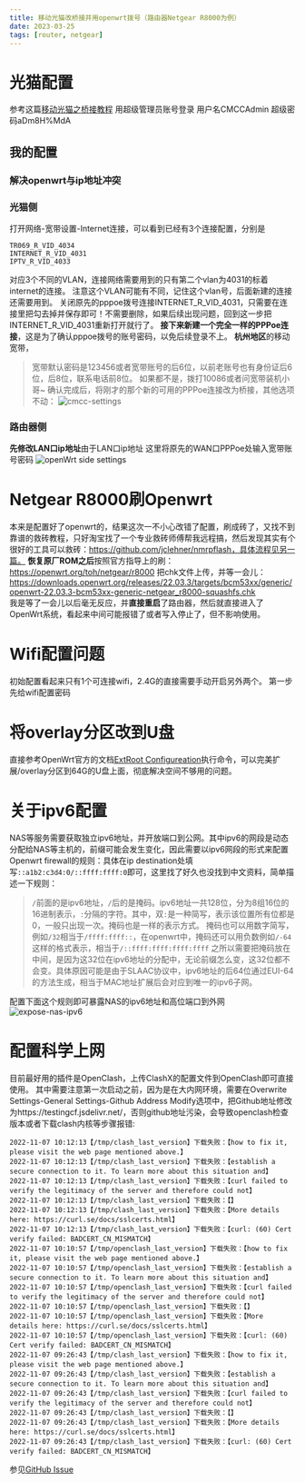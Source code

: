```yaml
---
title: 移动光猫改桥接并用openwrt拨号（路由器Netgear R8000为例）
date: 2023-03-25
tags: [router, netgear]
---
```

# 光猫配置
参考这篇[移动光猫之桥接教程](https://zhuanlan.zhihu.com/p/398555628)
用超级管理员账号登录
用户名CMCCAdmin
超级密码aDm8H%MdA
## 我的配置
### 解决openwrt与ip地址冲突
### 光猫侧
打开网络-宽带设置-Internet连接，可以看到已经有3个连接配置，分别是
```
TR069_R_VID_4034
INTERNET_R_VID_4031
IPTV_R_VID_4033
```
对应3个不同的VLAN，连接网络需要用到的只有第二个vlan为4031的标着internet的连接。
注意这个VLAN可能有不同，记住这个vlan号，后面新建的连接还需要用到。
关闭原先的pppoe拨号连接INTERNET_R_VID_4031，只需要在连接里把勾去掉并保存即可！不需要删除，如果后续出现问题，回到这一步把INTERNET_R_VID_4031重新打开就行了。
**接下来新建一个完全一样的PPPoe连接**，这是为了确认pppoe拨号的账号密码，以免后续登录不上。
**杭州地区**的移动宽带，
>宽带默认密码是123456或者宽带账号的后6位，以前老账号也有身份证后6位，后8位，联系电话前8位。
如果都不是，拨打10086或者问宽带装机小哥~
确认完成后，将刚才的那个新的可用的PPPoe连接改为桥接，其他选项不动：
![cmcc-settings](cmcc-settings.png)

### 路由器侧
**先修改LAN口ip地址**由于LAN口ip地址
这里将原先的WAN口PPPoe处输入宽带账号密码
![openWrt side settings](openwrt-pppoe-settings.png)

# Netgear R8000刷Openwrt
本来是配置好了openwrt的，结果这次一不小心改错了配置，刷成砖了，又找不到靠谱的救砖教程，只好淘宝找了一个专业救砖师傅帮我远程搞，然后发现其实有个很好的工具可以救砖：https://github.com/jclehner/nmrpflash，具体流程见另一篇。
**恢复原厂ROM之后**按照官方指导上的刷：https://openwrt.org/toh/netgear/r8000
把chk文件上传，并等一会儿：https://downloads.openwrt.org/releases/22.03.3/targets/bcm53xx/generic/openwrt-22.03.3-bcm53xx-generic-netgear_r8000-squashfs.chk	
我是等了一会儿以后毫无反应，并**直接重启**了路由器，然后就直接进入了OpenWrt系统，看起来中间可能报错了或者写入停止了，但不影响使用。
# Wifi配置问题
初始配置看起来只有1个可连接wifi，2.4G的直接需要手动开启另外两个。
第一步先给wifi配置密码
# 将overlay分区改到U盘
直接参考OpenWrt官方的文档[ExtRoot Configureation](https://openwrt.org/docs/guide-user/additional-software/extroot_configuration)执行命令，可以完美扩展/overlay分区到64G的U盘上面，彻底解决空间不够用的问题。

# 关于ipv6配置
NAS等服务需要获取独立ipv6地址，并开放端口到公网。其中ipv6的网段是动态分配给NAS等主机的，前缀可能会发生变化，因此需要以ipv6网段的形式来配置Openwrt firewall的规则：具体在ip destination处填写`::a1b2:c3d4:0/::ffff:ffff:0`即可，这里找了好久也没找到中文资料，简单描述一下规则：
>`/`前面的是ipv6地址，`/`后的是掩码。ipv6地址一共128位，分为8组16位的16进制表示，`:`分隔的字符。其中，双`:`是一种简写，表示该位置所有位都是0，一般只出现一次。掩码也是一样的表示方式。
>掩码也可以用数字简写，例如`/32`相当于`/ffff:ffff::`，在openwrt中，掩码还可以用负数例如`/-64`这样的格式表示，相当于`/::ffff:ffff:ffff:ffff`
>之所以需要把掩码放在中间，是因为这32位在ipv6地址的分配中，无论前缀怎么变，这32位都不会变。具体原因可能是由于SLAAC协议中，ipv6地址的后64位通过EUI-64的方法生成，相当于MAC地址扩展后会对应到唯一的ipv6子网。

配置下面这个规则即可暴露NAS的ipv6地址和高位端口到外网
![expose-nas-ipv6](expose-nas-ipv6.png)

# 配置科学上网
目前最好用的插件是OpenClash，上传ClashX的配置文件到OpenClash即可直接使用。
其中需要注意第一次启动之前，因为是在大内网环境，需要在Overwrite Settings-General Settings-Github Address Modify选项中，把Github地址修改为https://testingcf.jsdelivr.net/，否则github地址污染，会导致openclash检查版本或者下载clash内核等步骤报错:
```
2022-11-07 10:12:13【/tmp/clash_last_version】下载失败：【how to fix it, please visit the web page mentioned above.】
2022-11-07 10:12:13【/tmp/clash_last_version】下载失败：【establish a secure connection to it. To learn more about this situation and】
2022-11-07 10:12:13【/tmp/clash_last_version】下载失败：【curl failed to verify the legitimacy of the server and therefore could not】
2022-11-07 10:12:13【/tmp/clash_last_version】下载失败：【】
2022-11-07 10:12:13【/tmp/clash_last_version】下载失败：【More details here: https://curl.se/docs/sslcerts.html】
2022-11-07 10:12:13【/tmp/clash_last_version】下载失败：【curl: (60) Cert verify failed: BADCERT_CN_MISMATCH】
2022-11-07 10:10:57【/tmp/openclash_last_version】下载失败：【how to fix it, please visit the web page mentioned above.】
2022-11-07 10:10:57【/tmp/openclash_last_version】下载失败：【establish a secure connection to it. To learn more about this situation and】
2022-11-07 10:10:57【/tmp/openclash_last_version】下载失败：【curl failed to verify the legitimacy of the server and therefore could not】
2022-11-07 10:10:57【/tmp/openclash_last_version】下载失败：【】
2022-11-07 10:10:57【/tmp/openclash_last_version】下载失败：【More details here: https://curl.se/docs/sslcerts.html】
2022-11-07 10:10:57【/tmp/openclash_last_version】下载失败：【curl: (60) Cert verify failed: BADCERT_CN_MISMATCH】
2022-11-07 09:26:43【/tmp/clash_last_version】下载失败：【how to fix it, please visit the web page mentioned above.】
2022-11-07 09:26:43【/tmp/clash_last_version】下载失败：【establish a secure connection to it. To learn more about this situation and】
2022-11-07 09:26:43【/tmp/clash_last_version】下载失败：【curl failed to verify the legitimacy of the server and therefore could not】
2022-11-07 09:26:43【/tmp/clash_last_version】下载失败：【】
2022-11-07 09:26:43【/tmp/clash_last_version】下载失败：【More details here: https://curl.se/docs/sslcerts.html】
2022-11-07 09:26:43【/tmp/clash_last_version】下载失败：【curl: (60) Cert verify failed: BADCERT_CN_MISMATCH】
```

参见[GitHub Issue](https://github.com/vernesong/OpenClash/issues/2791)

